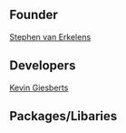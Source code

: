 ## Founder
[Stephen van Erkelens](https://github.com/StephenF369)

## Developers
[Kevin Giesberts](https://github.com/KevinGiesberts)

## Packages/Libaries
